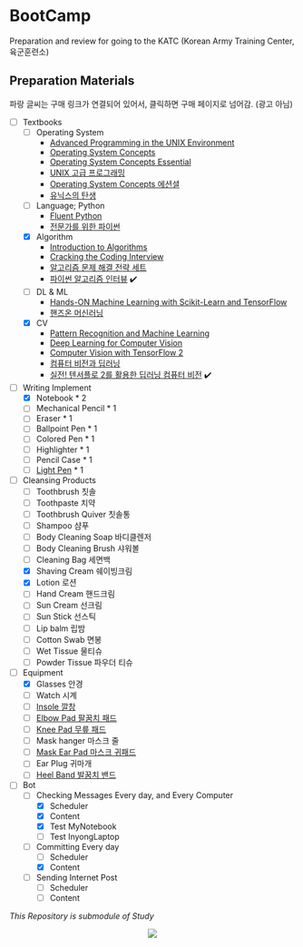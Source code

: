 # BootCamp
Preparation and review for going to the KATC (Korean Army Training Center, 육군훈련소)

## Preparation Materials
파랑 글씨는 구매 링크가 연결되어 있어서, 클릭하면 구매 페이지로 넘어감. (광고 아님)

- [ ] Textbooks
  - [ ] Operating System
    - [Advanced Programming in the UNIX Environment](https://read.amazon.com/kp/embed?asin=B00DB3G8KY&preview=newtab&linkCode=kpe&ref_=cm_sw_r_kb_dp_36BE4JGSZS3WMR32355V)
    - [Operating System Concepts](https://www.amazon.com/dp/1119456339/?coliid=I2SC46EAXP0FJL&colid=3DGQ02RJ0O8QW&psc=0&ref_=lv_ov_lig_dp_it_im)
    - [Operating System Concepts Essential](https://www.amazon.com/dp/B00RKQZ47Q/?coliid=I1N4YO5JUJO1HD&colid=3DGQ02RJ0O8QW&psc=0&ref_=lv_ov_lig_dp_it_im)
    - [UNIX 고급 프로그래밍](http://www.yes24.com/Product/Goods/14528020)
    - [Operating System Concepts 에션셜](http://www.yes24.com/Product/Goods/71048173)
    - [유닉스의 탄생](http://www.yes24.com/Product/Goods/91213198)
  - [ ] Language; Python
    - [Fluent Python](https://www.amazon.com/Fluent-Python-Concise-Effective-Programming/dp/1491946008/ref=sr_1_1?dchild=1&keywords=fluent+python&qid=1624331346&sr=8-1)
    - [전문가를 위한 파이썬](http://www.yes24.com/Product/Goods/30231768)
  - [x] Algorithm
    - [Introduction to Algorithms](https://www.amazon.com/dp/0262033844/?coliid=I346KV8UUYJ660&colid=3DGQ02RJ0O8QW&psc=1&ref_=lv_ov_lig_dp_it)
    - [Cracking the Coding Interview](https://www.amazon.com/dp/0984782850/?coliid=IATX78AOHNRK7&colid=3DGQ02RJ0O8QW&psc=1&ref_=lv_ov_lig_dp_it)
    - [알고리즘 문제 해결 전략 세트](http://www.yes24.com/Product/Goods/8006522)
    - [파이썬 알고리즘 인터뷰](http://www.yes24.com/Product/Goods/91084402) :heavy_check_mark:
  - [ ] DL & ML
    - [Hands-ON Machine Learning with Scikit-Learn and TensorFlow](https://www.amazon.com/dp/1491962291/?coliid=I2H26RK8BNC46F&colid=3DGQ02RJ0O8QW&psc=0&ref_=lv_ov_lig_dp_it) 
    - [핸즈온 머신러닝](http://www.yes24.com/Product/Goods/59878826)
  - [x] CV
    - [Pattern Recognition and Machine Learning](https://www.amazon.com/dp/0387310738/?coliid=I1O5WPSXJKY3FS&colid=3DGQ02RJ0O8QW&psc=1&ref_=lv_ov_lig_dp_it)
    - [Deep Learning for Computer Vision](https://www.amazon.com/dp/1788295625/?coliid=I2TRK7Y8CUTI1I&colid=3DGQ02RJ0O8QW&psc=1&ref_=lv_ov_lig_dp_it)
    - [Computer Vision with TensorFlow 2](https://www.amazon.com/gp/product/1788830644)
    - [컴퓨터 비전과 딥러닝](http://www.yes24.com/Product/Goods/63830791)
    - [실전! 텐서플로 2를 활용한 딥러닝 컴퓨터 비전](http://www.yes24.com/Product/Goods/90365150) :heavy_check_mark:

- [ ] Writing Implement
  - [x] Notebook * 2
  - [ ] Mechanical Pencil * 1
  - [ ] Eraser * 1
  - [ ] Ballpoint Pen * 1
  - [ ] Colored Pen * 1
  - [ ] Highlighter * 1
  - [ ] Pencil Case * 1
  - [ ] [Light Pen](https://smartstore.naver.com/early-trend-shop/products/5090123821) * 1

- [ ] Cleansing Products
  - [ ] Toothbrush 칫솔
  - [ ] Toothpaste 치약
  - [ ] Toothbrush Quiver 칫솔통
  - [ ] Shampoo 샴푸
  - [ ] Body Cleaning Soap 바디클렌저
  - [ ] Body Cleaning Brush 샤워볼
  - [ ] Cleaning Bag 세면백
  - [x] Shaving Cream 쉐이빙크림
  - [x] Lotion 로션
  - [ ] Hand Cream 핸드크림
  - [ ] Sun Cream 선크림
  - [ ] Sun Stick 선스틱
  - [ ] Lip balm 립밤
  - [ ] Cotton Swab 면봉
  - [ ] Wet Tissue 물티슈
  - [ ] Powder Tissue 파우더 티슈

- [ ] Equipment
  - [x] Glasses 안경
  - [ ] Watch 시계
  - [ ] [Insole 깔창](https://smartstore.naver.com/early-trend-shop/products/4755301328)
  - [ ] [Elbow Pad 팔꿈치 패드](https://smartstore.naver.com/early-trend-shop/products/4911095601)
  - [ ] [Knee Pad 무릎 패드](https://smartstore.naver.com/early-trend-shop/products/4928064521)
  - [ ] Mask hanger 마스크 줄
  - [ ] [Mask Ear Pad 마스크 귀패드](https://smartstore.naver.com/early-trend-shop/products/5351685779)
  - [ ] Ear Plug 귀마개
  - [ ] [Heel Band 발꿈치 밴드](https://smartstore.naver.com/early-trend-shop/products/5406408748)

- [ ] Bot
  - [ ] Checking Messages Every day, and Every Computer
    - [x] Scheduler
    - [x] Content
    - [x] Test MyNotebook
    - [ ] Test InyongLaptop
  - [ ] Committing Every day
    - [ ] Scheduler
    - [x] Content
  - [ ] Sending Internet Post
    - [ ] Scheduler
    - [ ] Content

*This Repository is submodule of Study*

<p align='center'><img src='https://user-images.githubusercontent.com/20737479/122714371-2a3b5b00-d2a2-11eb-82b0-f1a524378a68.gif'></p>
